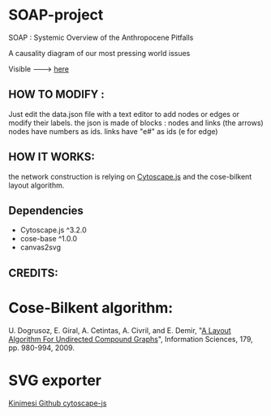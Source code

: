# SOAP-project
SOAP : Systemic Overview of the Anthropocene Pitfalls

A causality diagram of our most pressing world issues

Visible ---> [here](https://gdurrens.github.io/SOAP-project/)

HOW TO MODIFY :
---------------

Just edit the data.json file with a text editor to add nodes or edges or modify their labels.
the json is made of blocks : nodes and links (the arrows)
nodes have numbers as ids.
links have "e#" as ids (e for edge)


HOW IT WORKS:
-------------

the network construction is relying on [Cytoscape.js](https://js.cytoscape.org/)
and the cose-bilkent layout algorithm.




## Dependencies

 * Cytoscape.js ^3.2.0
 * cose-base ^1.0.0
 * canvas2svg


CREDITS:
--------

# Cose-Bilkent algorithm:

U. Dogrusoz, E. Giral, A. Cetintas, A. Civril, and E. Demir, "[A Layout Algorithm For Undirected Compound Graphs](http://www.sciencedirect.com/science/article/pii/S0020025508004799)", Information Sciences, 179, pp. 980-994, 2009.

# SVG exporter

[Kinimesi Github cytoscape-js](https://github.com/kinimesi/cytoscape-svg)